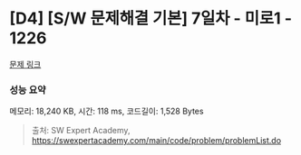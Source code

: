 # [D4] [S/W 문제해결 기본] 7일차 - 미로1 - 1226 

[문제 링크](https://swexpertacademy.com/main/code/problem/problemDetail.do?contestProbId=AV14vXUqAGMCFAYD) 

### 성능 요약

메모리: 18,240 KB, 시간: 118 ms, 코드길이: 1,528 Bytes



> 출처: SW Expert Academy, https://swexpertacademy.com/main/code/problem/problemList.do